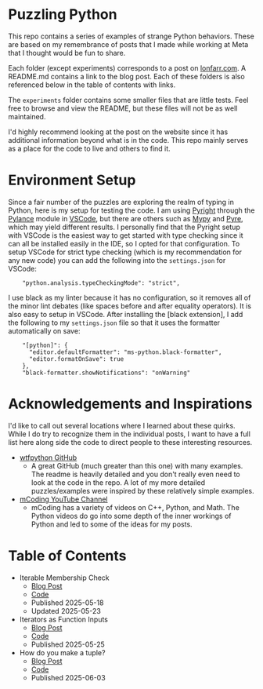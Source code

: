 # Puzzling Python

This repo contains a series of examples of strange Python behaviors. These are based on my remembrance of posts that I made while working at Meta that I thought would be fun to share.

Each folder (except experiments) corresponds to a post on [lonfarr.com](https://www.lonfarr.com). A README.md contains a link to the blog post. Each of these folders is also referenced below in the table of contents with links.

The `experiments` folder contains some smaller files that are little tests. Feel free to browse and view the README, but these files will not be as well maintained.

I'd highly recommend looking at the post on the website since it has additional information beyond what is in the code. This repo mainly serves as a place for the code to live and others to find it.

# Environment Setup
Since a fair number of the puzzles are exploring the realm of typing in Python, here is my setup for testing the code. I am using [Pyright](https://github.com/microsoft/pyright) through the [Pylance](https://marketplace.visualstudio.com/items?itemName=ms-python.vscode-pylance) module in [VSCode](https://code.visualstudio.com), but there are others such as [Mypy](https://mypy-lang.org) and [Pyre](https://pyre-check.org), which may yield different results. I personally find that the Pyright setup with VSCode is the easiest way to get started with type checking since it can all be installed easily in the IDE, so I opted for that configuration. To setup VSCode for strict type checking (which is my recommendation for any new code) you can add the following into the `settings.json` for VSCode:
```
    "python.analysis.typeCheckingMode": "strict",
```

I use black as my linter because it has no configuration, so it removes all of the minor lint debates (like spaces before and after equality operators). It is also easy to setup in VSCode. After installing the [black extension], I add the following to my `settings.json` file so that it uses the formatter automatically on save:
```
    "[python]": {
      "editor.defaultFormatter": "ms-python.black-formatter",
      "editor.formatOnSave": true
    },
    "black-formatter.showNotifications": "onWarning"
```

# Acknowledgements and Inspirations
I'd like to call out several locations where I learned about these quirks. While I do try to recognize them in the individual posts, I want to have a full list here along side the code to direct people to these interesting resources.
* [wtfpython GitHub](https://github.com/satwikkansal/wtfpython)
  * A great GitHub (much greater than this one) with many examples. The readme is heavily detailed and you don't really even need to look at the code in the repo. A lot of my more detailed puzzles/examples were inspired by these relatively simple examples.
* [mCoding YouTube Channel](https://www.youtube.com/@mCoding)
  * mCoding has a variety of videos on C++, Python, and Math. The Python videos do go into some depth of the inner workings of Python and led to some of the ideas for my posts.
  
# Table of Contents

* Iterable Membership Check
  * [Blog Post](https://www.lonfarr.com/posts/2025-05-18-iterable_membership_check/)
  * [Code](https://github.com/lonfarr/puzzling_python/blob/main/iterable_membership_check)
  * Published 2025-05-18
  * Updated 2025-05-23
* Iterators as Function Inputs
  * [Blog Post](https://www.lonfarr.com/posts/2025-05-26-iterators_as_function_inputs/)
  * [Code](https://github.com/lonfarr/puzzling_python/blob/main/iterators_as_function_inputs)
  * Published 2025-05-25
* How do you make a tuple?
  * [Blog Post](https://www.lonfarr.com/posts/2025-06-03-how_do_you_make_a_tuple/)
  * [Code](https://github.com/lonfarr/puzzling_python/blob/main/how_do_you_make_a_tuple)
  * Published 2025-06-03